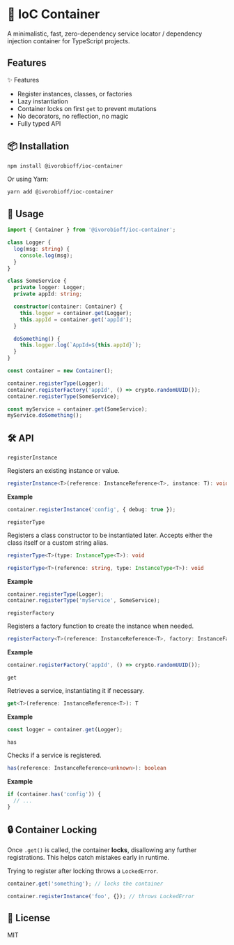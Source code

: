 # 🧩 IoC Container

A minimalistic, fast, zero-dependency service locator / dependency injection container for TypeScript projects.

## Features

✨ Features
- Register instances, classes, or factories
- Lazy instantiation
- Container locks on first `get` to prevent mutations
- No decorators, no reflection, no magic
- Fully typed API

## 📦 Installation

```bash
npm install @ivorobioff/ioc-container
```

Or using Yarn:

```bash
yarn add @ivorobioff/ioc-container
```

## 🚀 Usage

```ts
import { Container } from '@ivorobioff/ioc-container';

class Logger {
  log(msg: string) {
    console.log(msg);
  }
}

class SomeService {
  private logger: Logger;
  private appId: string;

  constructor(container: Container) {
    this.logger = container.get(Logger);
    this.appId = container.get('appId');
  }

  doSomething() {
    this.logger.log(`AppId=${this.appId}`);
  }
}

const container = new Container();

container.registerType(Logger);
container.registerFactory('appId', () => crypto.randomUUID());
container.registerType(SomeService);

const myService = container.get(SomeService);
myService.doSomething();

```

## 🛠️ API

`registerInstance`

Registers an existing instance or value.

```ts
registerInstance<T>(reference: InstanceReference<T>, instance: T): void
```

**Example**

```ts
container.registerInstance('config', { debug: true });
```

`registerType`

Registers a class constructor to be instantiated later. Accepts either the class itself or a custom string alias.

```ts
registerType<T>(type: InstanceType<T>): void

registerType<T>(reference: string, type: InstanceType<T>): void
```

**Example**

```ts
container.registerType(Logger);
container.registerType('myService', SomeService);
```

`registerFactory`

Registers a factory function to create the instance when needed.

```ts
registerFactory<T>(reference: InstanceReference<T>, factory: InstanceFactory<T>): void
```

**Example**

```ts
container.registerFactory('appId', () => crypto.randomUUID());
```

`get`

Retrieves a service, instantiating it if necessary.

```ts
get<T>(reference: InstanceReference<T>): T
```

**Example**

```ts
const logger = container.get(Logger);
```

`has`

Checks if a service is registered.

```ts
has(reference: InstanceReference<unknown>): boolean
```

**Example**

```ts
if (container.has('config')) {
  // ...
}
```

## 🔒 Container Locking

Once `.get()` is called, the container **locks**, disallowing any further registrations. This helps catch mistakes early in runtime.

Trying to register after locking throws a `LockedError`.

```ts
container.get('something'); // locks the container

container.registerInstance('foo', {}); // throws LockedError
```

## 📄 License

MIT